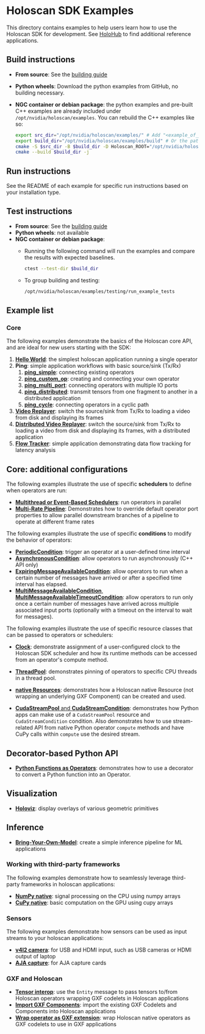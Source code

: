 # Holoscan SDK Examples

This directory contains examples to help users learn how to use the Holoscan SDK for development.
See [HoloHub](https://github.com/nvidia-holoscan/holohub) to find additional reference applications.

## Build instructions

- **From source**: See the [building guide](../DEVELOP.md)
- **Python wheels**: Download the python examples from GitHub, no building necessary.
- **NGC container or debian package**: the python examples and pre-built C++ examples are already included under `/opt/nvidia/holoscan/examples`. You can rebuild the C++ examples like so:

   ```sh
   export src_dir="/opt/nvidia/holoscan/examples/" # Add "<example_of_your_choice>/cpp" to build a specific example
   export build_dir="/opt/nvidia/holoscan/examples/build" # Or the path of your choice
   cmake -S $src_dir -B $build_dir -D Holoscan_ROOT="/opt/nvidia/holoscan"
   cmake --build $build_dir -j
   ```

## Run instructions

See the README of each example for specific run instructions based on your installation type.

## Test instructions

- **From source**: See the [building guide](../DEVELOP.md#testing)
- **Python wheels**: not available
- **NGC container or debian package**:
  - Running the following command will run the examples and compare the results with expected baselines.

    ```sh
    ctest --test-dir $build_dir
    ```

  - To group building and testing:

    ```sh
    /opt/nvidia/holoscan/examples/testing/run_example_tests
    ```

## Example list

### Core

The following examples demonstrate the basics of the Holoscan core API, and are ideal for new users starting with the SDK:

1. [**Hello World**](hello_world): the simplest holoscan application running a single operator
2. **Ping**: simple application workflows with basic source/sink (Tx/Rx)
   1. [**ping_simple**](ping_simple): connecting existing operators
   2. [**ping_custom_op**](ping_custom_op): creating and connecting your own operator
   3. [**ping_multi_port**](ping_multi_port): connecting operators with multiple IO ports
   4. [**ping_distributed**](ping_distributed): transmit tensors from one fragment to another in a
      distributed application
   5. [**ping_cycle**](ping_cycle): connecting operators in a cyclic path
3. [**Video Replayer**](video_replayer): switch the source/sink from Tx/Rx to loading a video from disk and displaying its frames
4. [**Distributed Video Replayer**](video_replayer_distributed): switch the source/sink from Tx/Rx
   to loading a video from disk and displaying its frames, with a distributed application
5. [**Flow Tracker**](flow_tracker): simple application demonstrating data flow tracking for latency analysis

## Core: additional configurations

The following examples illustrate the use of specific **schedulers** to define when operators are run:

* [**Multithread or Event-Based Schedulers**](multithread): run operators in parallel
* [**Multi-Rate Pipeline**](multi_branch_pipeline): Demonstrates how to override default operator port properties to allow parallel downstream branches of a pipeline to operate at different frame rates

The following examples illustrate the use of specific **conditions** to modify the behavior of operators:

* [**PeriodicCondition**](conditions/periodic): trigger an operator at a user-defined time interval
* [**AsynchronousCondition**](conditions/asynchronous): allow operators to run asynchronously (C++ API only)
* [**ExpiringMessageAvailableCondition**](conditions/expiring_message): allow operators to run when a certain number of messages have arrived or after a specified time interval has elapsed.
* [**MultiMessageAvailableCondition**, **MultiMessageAvailableTimeoutCondition**](conditions/multi_message): allow operators to run only once a certain number of messages have arrived across multiple associated input ports (optionally with a timeout on the interval to wait for messages).

The following examples illustrate the use of specific resource classes that can be passed to operators or schedulers:

* [**Clock**](resources/clock): demonstrate assignment of a user-configured clock to the Holoscan SDK scheduler and how its runtime methods can be accessed from an operator's compute method.

* [**ThreadPool**](resources/thread_pool): demonstrates pinning of operators to specific CPU threads in a thread pool.

* [**native Resources**](resources/native): demonstrates how a Holoscan native Resource (not wrapping an underlying GXF Component) can be created and used. 

* [**CudaStreamPool** and **CudaStreamCondition**](resources/cuda_stream_pool): demonstrates how Python apps can make use of a `CudaStreamPool` resource and `CudaStreamCondition` condition. Also demonstrates how to use stream-related API from native Python operator `compute` methods and have CuPy calls within `compute` use the desired stream.

## Decorator-based Python API

* [**Python Functions as Operators**](python_decorator): demonstrates how to use a decorator to convert a Python function into an Operator.

## Visualization
* [**Holoviz**](holoviz): display overlays of various geometric primitives

## Inference
* [**Bring-Your-Own-Model**](bring_your_own_model): create a simple inference pipeline for ML applications

### Working with third-party frameworks

The following examples demonstrate how to seamlessly leverage third-party frameworks in holoscan applications:

* [**NumPy native**](numpy_native): signal processing on the CPU using numpy arrays
* [**CuPy native**](cupy_native): basic computation on the GPU using cupy arrays

### Sensors

The following examples demonstrate how sensors can be used as input streams to your holoscan applications:

* [**v4l2 camera**](v4l2_camera): for USB and HDMI input, such as USB cameras or HDMI output of laptop
* [**AJA capture**](aja_capture): for AJA capture cards

### GXF and Holoscan

* [**Tensor interop**](tensor_interop): use the `Entity` message to pass tensors to/from Holoscan operators wrapping GXF codelets in Holoscan applications
* [**Import GXF Components**](import_gxf_components): import the existing GXF Codelets and Components into Holoscan applications
* [**Wrap operator as GXF extension**](wrap_operator_as_gxf_extension): wrap Holoscan native operators as GXF codelets to use in GXF applications
